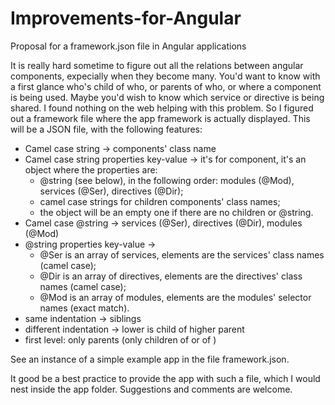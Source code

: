 # Improvements-for-Angular
Proposal for a framework.json file in Angular applications

It is really hard sometime to figure out all the relations between angular components, expecially when they become many.
You'd want to know with a first glance who's child of who, or parents of who, or where a component is being used.
Maybe you'd wish to know which service or directive is being shared.
I found nothing on the web helping with this problem.
So I figured out a framework file where the app framework is actually displayed.
This will be a JSON file, with the following features:

- Camel case string -> components' class name
- Camel case string properties key-value -> it's for component, it's an object where the properties are:
    - @string (see below), in the following order: modules (@Mod), services (@Ser), directives (@Dir);
    - camel case strings for children components' class names;
    - the object will be an empty one if there are no children or @string.
- Camel case @string -> services (@Ser), directives (@Dir), modules (@Mod)
- @string properties key-value -> 
    - @Ser is an array of services, elements are the services' class names (camel case);
    - @Dir is an array of directives, elements are the directives' class names (camel case);
    - @Mod is an array of modules, elements are the modules' selector names (exact match).
- same indentation -> siblings
- different indentation -> lower is child of higher parent
- first level: only parents (only children of <app-root> or of <router-outlet>)

See an instance of a simple example app in the file framework.json.

It good be a best practice to provide the app with such a file, which I would nest inside the app folder.
Suggestions and comments are welcome.

